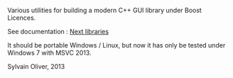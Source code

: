 Various utilities for building a modern C++ GUI library under Boost Licences.

See documentation : [Next libraries](http://htmlpreview.github.io/?https://github.com/sol-ide/next/documentation/doc/html/libraries.htm)

It should be portable Windows / Linux, but now it has only be tested under Windows 7 with MSVC 2013.

Sylvain Oliver, 2013
